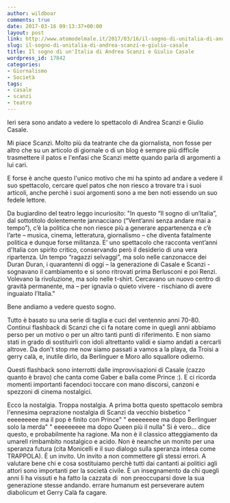 ```yaml
---
author: wildboar
comments: true
date: 2017-03-16 09:13:37+00:00
layout: post
link: http://www.atomodelmale.it/2017/03/16/il-sogno-di-unitalia-di-andrea-scanzi-e-giulio-casale/
slug: il-sogno-di-unitalia-di-andrea-scanzi-e-giulio-casale
title: Il sogno di un'Italia di Andrea Scanzi e Giulio Casale
wordpress_id: 17842
categories:
- Giornalismo
- Società
tags:
- casale
- scanzi
- teatro
---
```


Ieri sera sono andato a vedere lo spettacolo di Andrea Scanzi e Giulio Casale.

Mi piace Scanzi. Molto più da teatrante che da giornalista, non fosse per altro che su un articolo di giornale o di un blog è sempre più difficile trasmettere il patos e l'enfasi che Scanzi mette quando parla di argomenti a lui cari.

E forse è anche questo l'unico motivo che mi ha spinto ad andare a vedere il suo spettacolo, cercare quel patos che non riesco a trovare tra i suoi articoli, anche perchè i suoi argomenti sono a me ben noti essendo un suo fedele lettore.

Da bugiardino del teatro leggo incuriosito:
"In questo “Il sogno di un’Italia”, dal sottotitolo dolentemente jannacciano (“Vent’anni senza andare mai a tempo”), c’è la politica che non riesce più a generare appartenenza e c’è l’arte – musica, cinema, letteratura, giornalismo – che diventa fatalmente politica e dunque forse militanza. E' uno spettacolo che racconta vent’anni d'Italia con spirito critico, conservando però il desiderio di una vera ripartenza. Un tempo “ragazzi selvaggi”, ma solo nelle canzonacce dei Duran Duran, i quarantenni di oggi – la generazione di Casale e Scanzi - sognavano il cambiamento e si sono ritrovati prima Berlusconi e poi Renzi. Volevano la rivoluzione, ma solo nelle t-shirt. Cercavano un nuovo centro di gravità permanente, ma – per ignavia o quieto vivere - rischiano di avere inguaiato l’Italia."


Bene andiamo a vedere questo sogno.

Tutto è basato su una serie di taglia e cuci del ventennio anni 70-80. Continui flashback di Scanzi che ci fa notare come in quegli anni abbiamo perso per un motivo o per un altro tanti punti di riferimento. E non siamo stati in grado di sostituirli con idoli altrettanto validi e siamo andati a cercarli altrove.
Da don't stop me now siamo passati a vamos a la playa, da Troisi a gerry calà, e, inutile dirlo, da Berlinguer e Moro allo squallore odierno.

Questi flashback sono interrotti dalle improvvisazioni di Casale (cazzo quanto è bravo) che canta come Gaber e balla come Prince :). E ci ricorda momenti importanti facendoci toccare con mano discorsi, canzoni e spezzoni di cinema nostalgici.

Ecco la nostalgia. Troppa nostalgia. A prima botta questo spettacolo sembra l'ennesima oeprazione nostalgia di Scanzi da vecchio bisbetico
" eeeeeeeee ma il pop è finito con Prince"
" eeeeeeeee ma dopo Berlinguer solo la merda"
" eeeeeeeee ma dopo Queen più il nulla"
Si è vero... dice questo, e probabilmente ha ragione. Ma non è il classico atteggiamento da umarell rimbambito nostalgico e acido. Non è neanche un monito per una speranza futura (cita Monicelli e il suo dialogo sulla speranza intesa come TRAPPOLA).
È un invito. Un invito a non commettere gli stessi errori. A valutare bene chi e cosa sostituiamo perchè tutti dai cantanti ai politici agli attori sono importanti per la società civile. È un insegnamento da chi quegli anni li ha vissuti e ha fatto la cazzata di  non preoccuparsi dove la sua generazione stesse andando.
errare humanum est perseverare autem diabolicum et Gerry Calà fa cagare.
